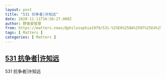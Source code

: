 ```yaml
---
layout: post
title: "531 抗争者|许知远"
date: 2020-11-11T16:56:27.000Z
author: 野兽爱智慧
from: https://matters.news/@philosophia1979/531-%25E6%258A%2597%25E4%25BA%2589%25E8%2580%2585-%25E8%25AE%25B8%25E7%259F%25A5%25E8%25BF%259C-bafyreigbf27l4ug7ahgp7xid36xunqwvvwroxuf3p2aoetci4nfbrgzray
tags: [ Matters ]
categories: [ Matters ]
---
```

<!--1605113787000-->
[531 抗争者|许知远](https://matters.news/@philosophia1979/531-%25E6%258A%2597%25E4%25BA%2589%25E8%2580%2585-%25E8%25AE%25B8%25E7%259F%25A5%25E8%25BF%259C-bafyreigbf27l4ug7ahgp7xid36xunqwvvwroxuf3p2aoetci4nfbrgzray)
------

<div>
531 抗争者|许知远
</div>
